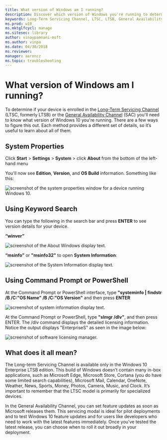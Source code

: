 ```yaml
---
title: What version of Windows am I running?
description: Discover which version of Windows you're running to determine whether or not your device is enrolled in the Long-Term Servicing Channel or General Availability Channel.
keywords: Long-Term Servicing Channel, LTSC, LTSB, General Availability Channel, GAC, Windows, version, OS Build
ms.prod: w10
ms.mktglfcycl: manage
ms.sitesec: library
author: vinaypamnani-msft
ms.author: vinpa
ms.date: 04/30/2018
ms.reviewer: 
manager: aaroncz
ms.topic: troubleshooting
---
```


# What version of Windows am I running?

To determine if your device is enrolled in the [Long-Term Servicing Channel](/windows/deployment/update/waas-overview#servicing-channels) (LTSC, formerly LTSB) or the [General Availability Channel](/windows/deployment/update/waas-overview#servicing-channels) (SAC) you'll need to know what version of Windows 10 you're running. There are a few ways to figure this out. Each method provides a different set of details, so it’s useful to learn about all of them.

## System Properties
Click **Start** > **Settings** > **System** > click **About** from the bottom of the left-hand menu

You'll now see **Edition**, **Version**, and **OS Build** information. Something like this:

![screenshot of the system properties window for a device running Windows 10.](images/systemcollage.png)

## Using Keyword Search
You can type the following in the search bar and press **ENTER** to see version details for your device. 

**“winver”**

![screenshot of the About Windows display text.](images/winver.png)

**“msinfo”** or **"msinfo32"** to open **System Information**:

![screenshot of the System Information display text.](images/msinfo32.png)

## Using Command Prompt or PowerShell
At the Command Prompt or PowerShell interface, type **"systeminfo | findstr /B /C:"OS Name" /B /C:"OS Version"** and then press **ENTER**

![screenshot of system information display text.](images/refcmd.png)

At the Command Prompt or PowerShell, type **"slmgr /dlv"**, and then press ENTER. The /dlv command displays the detailed licensing information. Notice the output displays "EnterpriseS" as seen in the image below:

![screenshot of software licensing manager.](images/slmgr_dlv.png)

## What does it all mean?

The Long-term Servicing Channel is available only in the Windows 10 Enterprise LTSB edition. This build of Windows doesn’t contain many in-box applications, such as Microsoft Edge, Microsoft Store, Cortana (you do have some limited search capabilities), Microsoft Mail, Calendar, OneNote, Weather, News, Sports, Money, Photos, Camera, Music, and Clock. It’s important to remember that the LTSC model is primarily for specialized devices.

In the General Availability Channel, you can set feature updates as soon as Microsoft releases them. This servicing modal is ideal for pilot deployments and to test Windows 10 feature updates and for users like developers who need to work with the latest features immediately. Once you've tested the latest release, you can choose when to roll it out broadly in your deployment.